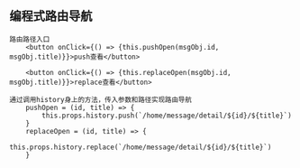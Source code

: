 ## 编程式路由导航
    路由路径入口
        <button onClick={() => {this.pushOpen(msgObj.id, msgObj.title)}}>push查看</button>

        <button onClick={() => {this.replaceOpen(msgObj.id, msgObj.title)}}>replace查看</button>
        
    通过调用history身上的方法，传入参数和路径实现路由导航
        pushOpen = (id, title) => {
            this.props.history.push(`/home/message/detail/${id}/${title}`)
        }
        replaceOpen = (id, title) => {
            this.props.history.replace(`/home/message/detail/${id}/${title}`)
        }
